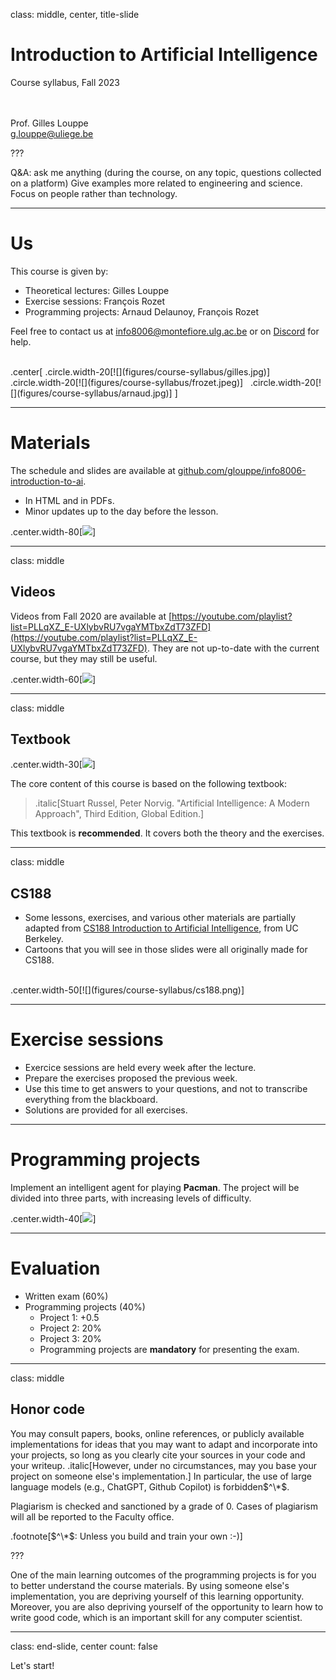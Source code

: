 class: middle, center, title-slide

# Introduction to Artificial Intelligence

Course syllabus, Fall 2023

<br><br>
Prof. Gilles Louppe<br>
[g.louppe@uliege.be](mailto:g.louppe@uliege.be)

???

Q&A: ask me anything (during the course, on any topic, questions collected on a platform)
Give examples more related to engineering and science. Focus on people rather than technology.

---

# Us

This course is given by:
- Theoretical lectures: Gilles Louppe
- Exercise sessions: François Rozet
- Programming projects: Arnaud Delaunoy, François Rozet

Feel free to contact us at [info8006@montefiore.ulg.ac.be](mailto:info8006@montefiore.ulg.ac.be) or on [Discord](https://discord.gg/fZaSPxsg) for help.

<br>
.center[
.circle.width-20[![](figures/course-syllabus/gilles.jpg)] &nbsp;
.circle.width-20[![](figures/course-syllabus/frozet.jpeg)] &nbsp;
.circle.width-20[![](figures/course-syllabus/arnaud.jpg)]
]

---

# Materials

The schedule and slides are available at [github.com/glouppe/info8006-introduction-to-ai](https://github.com/glouppe/info8006-introduction-to-ai).
- In HTML and in PDFs.
- Minor updates up to the day before the lesson.

.center.width-80[![](figures/course-syllabus/slides.png)]

---

class: middle

## Videos

Videos from Fall 2020 are available at [https://youtube.com/playlist?list=PLLqXZ_E-UXlybvRU7vgaYMTbxZdT73ZFD](https://youtube.com/playlist?list=PLLqXZ_E-UXlybvRU7vgaYMTbxZdT73ZFD). They are not up-to-date with the current course, but they may still be useful.

.center.width-60[![](figures/course-syllabus/youtube.png)]

---

class: middle

## Textbook

.center.width-30[![](./figures/course-syllabus/textbook.png)]

The core content of this course is based on the following textbook:

> .italic[Stuart Russel, Peter Norvig. "Artificial Intelligence: A Modern Approach", Third Edition, Global Edition.]

This textbook is **recommended**. It covers both the theory and the exercises.

---

class: middle

## CS188

- Some lessons, exercises, and various other materials are partially adapted from [CS188 Introduction to Artificial Intelligence](https://inst.eecs.berkeley.edu/~cs188/su21/), from UC Berkeley. 
- Cartoons that you will see in those slides were all originally made for CS188. 

<br>
.center.width-50[![](figures/course-syllabus/cs188.png)]

---

# Exercise sessions

- Exercice sessions are held every week after the lecture.
- Prepare the exercises proposed the previous week.
- Use this time to get answers to your questions, and not to transcribe everything from the blackboard.
- Solutions are provided for all exercises. 

---

# Programming projects

Implement an intelligent agent for playing **Pacman**. The project will be divided into three parts, with increasing levels of difficulty.

.center.width-40[![](figures/course-syllabus/pacman.png)]

---

# Evaluation

- Written exam (60%)
- Programming projects (40%)
    - Project 1: +0.5
    - Project 2: 20%
    - Project 3: 20%
    - Programming projects are **mandatory** for presenting the exam.

---

class: middle

## Honor code

You may consult papers, books, online references, or publicly available implementations for ideas that you may want to adapt and incorporate into your projects, so long as you clearly cite your sources in your code and your writeup. .italic[However, under no circumstances, may you base your project on someone else's implementation.] In particular, the use of large language models (e.g., ChatGPT, Github Copilot) is forbidden$^\*$.

Plagiarism is checked and sanctioned by a grade of 0. Cases of plagiarism will all be reported to the Faculty office.

.footnote[$^\*$: Unless you build and train your own :-)]

???

One of the main learning outcomes of the programming projects is for you to better understand the course materials. By using someone else's implementation, you are depriving yourself of this learning opportunity. Moreover, you are also depriving yourself of the opportunity to learn how to write good code, which is an important skill for any computer scientist.

---

class: end-slide, center
count: false

Let's start!
